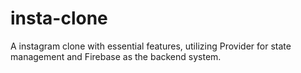 # insta-clone
A instagram clone with essential features, utilizing Provider for state management and Firebase as the backend system.


